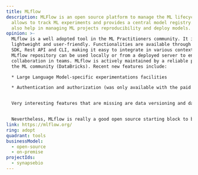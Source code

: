 ```yaml
---
title: MLflow
description: MLFlow is an open source platform to manage the ML lifecycle. It
  allows to track ML experiments and provides a central model registry. It could
  also help in managing ML projects reproducibility and deploy models.
opinion: >-
  MLflow is a well adopted tool in the ML Practitioners community. It is very
  lightweight and user-friendly. Functionalities are available through Python
  SDK, Rest API and CLI, making it easy to integrate in various contexts. The
  MLflow repository can be used locally or from a deployed server to enable
  collaboration in teams. MLflow is actively maintained by a reliable player in
  the ML community (DataBricks). Recent new features include:

  * Large Language Model-specific experimentations facilities

  * Authentication and authorization (was only available with the paid Databricks offering before)


  Very interesting features that are missing are data versioning and data lineage. Indeed, data can be logged in experiments, but they are not stand alone component so, it is impossible to track versions or to link them to input or output streams of data.


  Nevertheless, MLflow is really a good open source starting block to build a rapid ML platform solution.
link: https://mlflow.org/
ring: adopt
quadrant: tools
businessModel:
  - open-source
  - on-premise
projectIds:
  - synapsebio
---
```

